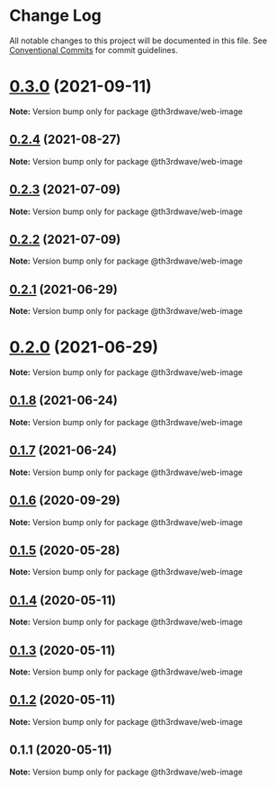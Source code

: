 # Change Log

All notable changes to this project will be documented in this file.
See [Conventional Commits](https://conventionalcommits.org) for commit guidelines.

# [0.3.0](https://github.com/th3rdwave/web-image/compare/@th3rdwave/web-image@0.2.4...@th3rdwave/web-image@0.3.0) (2021-09-11)

**Note:** Version bump only for package @th3rdwave/web-image





## [0.2.4](https://github.com/th3rdwave/web-image/tree/master/packages/web-image/compare/@th3rdwave/web-image@0.2.3...@th3rdwave/web-image@0.2.4) (2021-08-27)

**Note:** Version bump only for package @th3rdwave/web-image





## [0.2.3](https://github.com/th3rdwave/web-image/tree/master/packages/web-image/compare/@th3rdwave/web-image@0.2.2...@th3rdwave/web-image@0.2.3) (2021-07-09)

**Note:** Version bump only for package @th3rdwave/web-image





## [0.2.2](https://github.com/th3rdwave/web-image/tree/master/packages/web-image/compare/@th3rdwave/web-image@0.2.1...@th3rdwave/web-image@0.2.2) (2021-07-09)

**Note:** Version bump only for package @th3rdwave/web-image





## [0.2.1](https://github.com/th3rdwave/web-image/tree/master/packages/web-image/compare/@th3rdwave/web-image@0.2.0...@th3rdwave/web-image@0.2.1) (2021-06-29)

**Note:** Version bump only for package @th3rdwave/web-image





# [0.2.0](https://github.com/th3rdwave/web-image/tree/master/packages/web-image/compare/@th3rdwave/web-image@0.1.8...@th3rdwave/web-image@0.2.0) (2021-06-29)

**Note:** Version bump only for package @th3rdwave/web-image





## [0.1.8](https://github.com/th3rdwave/web-image/tree/master/packages/web-image/compare/@th3rdwave/web-image@0.1.7...@th3rdwave/web-image@0.1.8) (2021-06-24)

**Note:** Version bump only for package @th3rdwave/web-image





## [0.1.7](https://github.com/th3rdwave/web-image/tree/master/packages/web-image/compare/@th3rdwave/web-image@0.1.6...@th3rdwave/web-image@0.1.7) (2021-06-24)

**Note:** Version bump only for package @th3rdwave/web-image





## [0.1.6](https://github.com/th3rdwave/web-image/tree/master/packages/web-image/compare/@th3rdwave/web-image@0.1.5...@th3rdwave/web-image@0.1.6) (2020-09-29)

**Note:** Version bump only for package @th3rdwave/web-image





## [0.1.5](https://github.com/th3rdwave/web-image/tree/master/packages/web-image/compare/@th3rdwave/web-image@0.1.4...@th3rdwave/web-image@0.1.5) (2020-05-28)

**Note:** Version bump only for package @th3rdwave/web-image





## [0.1.4](https://github.com/th3rdwave/web-image/tree/master/packages/web-image/compare/@th3rdwave/web-image@0.1.3...@th3rdwave/web-image@0.1.4) (2020-05-11)

**Note:** Version bump only for package @th3rdwave/web-image





## [0.1.3](https://github.com/th3rdwave/web-image/tree/master/packages/web-image/compare/@th3rdwave/web-image@0.1.2...@th3rdwave/web-image@0.1.3) (2020-05-11)

**Note:** Version bump only for package @th3rdwave/web-image





## [0.1.2](https://github.com/th3rdwave/web-image/tree/master/packages/web-image/compare/@th3rdwave/web-image@0.1.1...@th3rdwave/web-image@0.1.2) (2020-05-11)

**Note:** Version bump only for package @th3rdwave/web-image





## 0.1.1 (2020-05-11)

**Note:** Version bump only for package @th3rdwave/web-image
